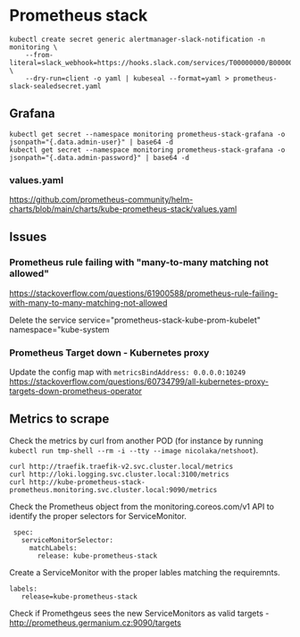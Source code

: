 # Prometheus stack

```
kubectl create secret generic alertmanager-slack-notification -n monitoring \
    --from-literal=slack_webhook=https://hooks.slack.com/services/T00000000/B00000000/XXXXXXXXXXXXXXXXXXXXXXXX \
    --dry-run=client -o yaml | kubeseal --format=yaml > prometheus-slack-sealedsecret.yaml
```


## Grafana

```
kubectl get secret --namespace monitoring prometheus-stack-grafana -o jsonpath="{.data.admin-user}" | base64 -d
kubectl get secret --namespace monitoring prometheus-stack-grafana -o jsonpath="{.data.admin-password}" | base64 -d
```

### values.yaml
https://github.com/prometheus-community/helm-charts/blob/main/charts/kube-prometheus-stack/values.yaml


## Issues

### Prometheus rule failing with "many-to-many matching not allowed"

https://stackoverflow.com/questions/61900588/prometheus-rule-failing-with-many-to-many-matching-not-allowed

Delete the service service="prometheus-stack-kube-prom-kubelet" namespace="kube-system

### Prometheus Target down - Kubernetes proxy
Update the config map with `metricsBindAddress: 0.0.0.0:10249`
https://stackoverflow.com/questions/60734799/all-kubernetes-proxy-targets-down-prometheus-operator

## Metrics to scrape

Check the metrics by curl from another POD (for instance by running `kubectl run tmp-shell --rm -i --tty --image nicolaka/netshoot`).

```
curl http://traefik.traefik-v2.svc.cluster.local/metrics
curl http://loki.logging.svc.cluster.local:3100/metrics
curl http://kube-prometheus-stack-prometheus.monitoring.svc.cluster.local:9090/metrics

```

Check the Prometheus object from the monitoring.coreos.com/v1 API to identify the proper selectors for ServiceMonitor.
```
 spec:
   serviceMonitorSelector:
     matchLabels:
       release: kube-prometheus-stack
```

Create a ServiceMonitor with the proper lables matching the requiremnts.
```
labels:
   release=kube-prometheus-stack
```

Check if Promethgeus sees the new ServiceMonitors as valid targets - http://prometheus.germanium.cz:9090/targets
